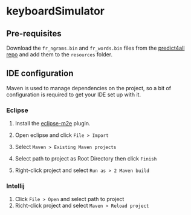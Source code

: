 # keyboardSimulator

## Pre-requisites

Download the `fr_ngrams.bin` and `fr_words.bin` files from the [predict4all repo](https://github.com/mthebaud/predict4all#installation) and add them to the `resources` folder.


## IDE configuration

Maven is used to manage dependencies on the project, so a bit of configuration is required to get your IDE set up with it.

### Eclipse

1. Install the [eclipse-m2e](https://github.com/eclipse-m2e/m2e-core/blob/master/README.md#-installation) plugin.

2. Open eclipse and click `File > Import`
3. Select `Maven > Existing Maven projects`
4. Select path to project as Root Directory then click `Finish`
5. Right-click project and select `Run as > 2 Maven build`

### Intellij

1. Click `File > Open` and select path to project
2. Richt-click project and select `Maven > Reload project`